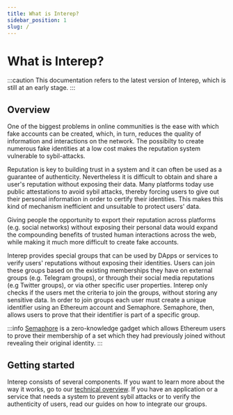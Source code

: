 ```yaml
---
title: What is Interep?
sidebar_position: 1
slug: /
---
```


# What is Interep?

:::caution
This documentation refers to the latest version of Interep, which is still at an early stage.
:::

## Overview

One of the biggest problems in online communities is the ease with which fake accounts can be created, which, in turn, reduces the quality of information and interactions on the network. The possibilty to create numerous fake identities at a low cost makes the reputation system vulnerable to sybil-attacks.

Reputation is key to building trust in a system and it can often be used as a guarantee of authenticity. Nevertheless it is difficult to obtain and share a user's reputation without exposing their data. Many platforms today use public attestations to avoid sybil attacks, thereby forcing users to give out their personal information in order to certify their identities. This makes this kind of mechanism inefficient and unsuitable to protect users' data.

Giving people the opportunity to export their reputation across platforms (e.g. social networks) without exposing their personal data would expand the compounding benefits of trusted human interactions across the web, while making it much more difficult to create fake accounts.

Interep provides special groups that can be used by DApps or services to verify users' reputations without exposing their identities. Users can join these groups based on the existing memberships they have on external groups (e.g. Telegram groups), or through their social media reputations (e.g Twitter groups), or via other specific user properties. Interep only checks if the users met the criteria to join the groups, without storing any sensitive data. In order to join groups each user must create a unique identifier using an Ethereum account and Semaphore. Semaphore, then, allows users to prove that their identifier is part of a specific group.

:::info
[Semaphore](https://semaphore.appliedzkp.org/) is a zero-knowledge gadget which allows Ethereum users to prove their membership of a set which they had previously joined without revealing their original identity.
:::

## Getting started

Interep consists of several components. If you want to learn more about the way it works, go to our [technical overview](/technical-reference/intro). If you have an application or a service that needs a system to prevent sybil attacks or to verify the authenticity of users, read our guides on how to integrate our groups.
